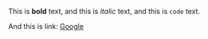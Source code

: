 This is **bold** text, and this is *italic* text, and this is `code` text.

And this is link: [Google](https://google.com)